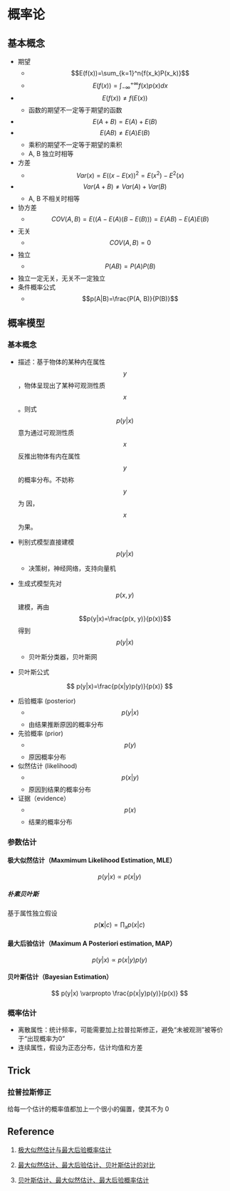 # 概率论

## 基本概念

* 期望
  * $$E(f(x))=\sum_{k=1}^n{f(x_k)P(x_k)}$$
  * $$E(f(x))=\int_{-\infty}^{+\infty}{f(x)p(x)dx}$$
* $$E(f(x)) \ne f(E(x))$$
  * 函数的期望不一定等于期望的函数
* $$E(A + B) = E(A) + E(B)​$$
* $$E(AB) \ne E(A)E(B)$$
  - 乘积的期望不一定等于期望的乘积
  -  A, B 独立时相等
* 方差
  * $$Var(x) = E((x - E(x))^2 = E(x^2) - E^2(x)$$
* $$Var(A + B) \ne Var(A) + Var(B)​$$
  * A, B 不相关时相等
* 协方差
  * $$COV(A, B) = E((A - E(A)(B-E(B))) = E(AB) - E(A)E(B)$$
* 无关
  * $$COV(A, B) = 0​$$
* 独立
  * $$P(AB) = P(A)P(B)$$
* 独立一定无关，无关不一定独立
* 条件概率公式
  * $$p(A|B)=\frac{P(A, B)}{P(B)}$$

## 概率模型

### 基本概念

* 描述：基于物体的某种内在属性 $$y​$$，物体呈现出了某种可观测性质 $$x​$$。则式 $$p(y|x)​$$ 意为通过可观测性质 $$x​$$ 反推出物体有内在属性 $$y​$$ 的概率分布。不妨称 $$y​$$ 为 因，$$x​$$ 为果。
* 判别式模型直接建模 $$p(y|x)$$
  * 决策树，神经网络，支持向量机
* 生成式模型先对 $$p(x,y)$$ 建模，再由 $$p(y|x)=\frac{p(x, y)}{p(x)}$$ 得到 $$p(y|x)$$
  * 贝叶斯分类器，贝叶斯网

* 贝叶斯公式

$$
p(y|x)=\frac{p(x|y)p(y)}{p(x)}
$$

* 后验概率 (posterior)
  * $$p(y|x)$$ 
  *  由结果推断原因的概率分布
* 先验概率 (prior)
  * $$p(y)$$
  * 原因概率分布
* 似然估计 (likelihood)
  * $$p(x|y)$$
  * 原因到结果的概率分布
* 证据（evidence）
  * $$p(x)$$
  * 结果的概率分布

### 参数估计

#### 极大似然估计（Maxmimum Likelihood Estimation, MLE）

$$
p(y|x) \varpropto p(x|y)
$$

##### 朴素贝叶斯

基于属性独立假设
$$
p(\boldsymbol{x}|c)=\prod_{x}p(x|c)
$$

#### 最大后验估计（Maximum A Posteriori estimation, MAP）

$$
p(y|x) \varpropto p(x|y)p(y)
$$

#### 贝叶斯估计（Bayesian Estimation）

$$
p(y|x) \varpropto \frac{p(x|y)p(y)}{p(x)}
$$

### 概率估计

* 离散属性：统计频率，可能需要加上拉普拉斯修正，避免“未被观测”被等价于“出现概率为0”
* 连续属性，假设为正态分布，估计均值和方差

## Trick

### 拉普拉斯修正

给每一个估计的概率值都加上一个很小的偏置，使其不为 0

## Reference

1. [极大似然估计与最大后验概率估计](https://zhuanlan.zhihu.com/p/40024110)

2. [最大似然估计、最大后验估计、贝叶斯估计的对比](https://www.cnblogs.com/jiangxinyang/p/9378535.html)

3. [贝叶斯估计、最大似然估计、最大后验概率估计](http://noahsnail.com/2018/05/17/2018-05-17-%E8%B4%9D%E5%8F%B6%E6%96%AF%E4%BC%B0%E8%AE%A1%E3%80%81%E6%9C%80%E5%A4%A7%E4%BC%BC%E7%84%B6%E4%BC%B0%E8%AE%A1%E3%80%81%E6%9C%80%E5%A4%A7%E5%90%8E%E9%AA%8C%E6%A6%82%E7%8E%87%E4%BC%B0%E8%AE%A1/)


